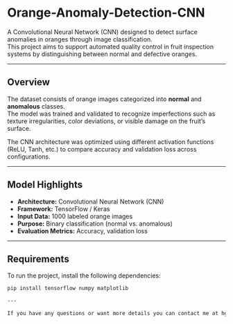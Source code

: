 # Orange-Anomaly-Detection-CNN

A Convolutional Neural Network (CNN) designed to detect surface anomalies in oranges through image classification.  
This project aims to support automated quality control in fruit inspection systems by distinguishing between normal and defective oranges.

---

## Overview

The dataset consists of orange images categorized into **normal** and **anomalous** classes.  
The model was trained and validated to recognize imperfections such as texture irregularities, color deviations, or visible damage on the fruit’s surface.

The CNN architecture was optimized using different activation functions (ReLU, Tanh, etc.) to compare accuracy and validation loss across configurations.

---

## Model Highlights

- **Architecture:** Convolutional Neural Network (CNN)  
- **Framework:** TensorFlow / Keras  
- **Input Data:** 1000 labeled orange images  
- **Purpose:** Binary classification (normal vs. anomalous)  
- **Evaluation Metrics:** Accuracy, validation loss  

---

## Requirements

To run the project, install the following dependencies:

```bash
pip install tensorflow numpy matplotlib

---

If you have any questions or want more details you can contact me at hgjosue50@gmail.com
